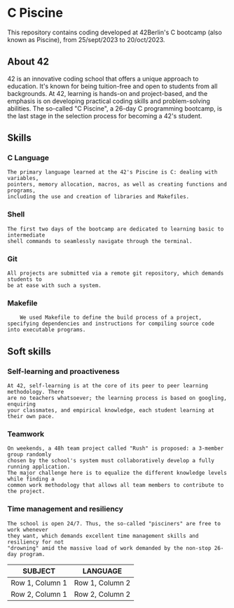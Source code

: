 # C Piscine
This repository contains coding developed at 42Berlin's C bootcamp (also known as Piscine), from 25/sept/2023 to 20/oct/2023.

## About 42

42 is an innovative coding school that offers a unique approach to education.
 It's known for being tuition-free and open to students from all backgrounds. 
At 42, learning is hands-on and project-based, and the emphasis 
is on developing practical coding skills and problem-solving abilities.
The so-called "C Piscine", a 26-day C programming bootcamp,
is the last stage in the selection process for becoming a 42's student.

## Skills

### C Language
	The primary language learned at the 42's Piscine is C: dealing with variables,
	pointers, memory allocation, macros, as well as creating functions and programs,
	including the use and creation of libraries and Makefiles.

### Shell
	The first two days of the bootcamp are dedicated to learning basic to intermediate
	shell commands to seamlessly navigate through the terminal.

### Git
	All projects are submitted via a remote git repository, which demands students to
	be at ease with such a system.
 
### Makefile
        We used Makefile to define the build process of a project,
	specifying dependencies and instructions for compiling source code into executable programs.

## Soft skills

### Self-learning and proactiveness
	At 42, self-learning is at the core of its peer to peer learning methodology. There
	are no teachers whatsoever; the learning process is based on googling, enquiring
	your classmates, and empirical knowledge, each student learning at their own pace.

### Teamwork
	On weekends, a 48h team project called "Rush" is proposed: a 3-member group randomly
	chosen by the school's system must collaboratively develop a fully running application.
	The major challenge here is to equalize the different knowledge levels while finding a
	common work methodology that allows all team members to contribute to the project.

### Time management and resiliency
	The school is open 24/7. Thus, the so-called "pisciners" are free to work whenever
	they want, which demands excellent time management skills and resiliency for not
	"drowning" amid the massive load of work demanded by the non-stop 26-day program.

| SUBJECT | LANGUAGE |
| -------- | -------- |
| Row 1, Column 1 | Row 1, Column 2 |
| Row 2, Column 1 | Row 2, Column 2 |
